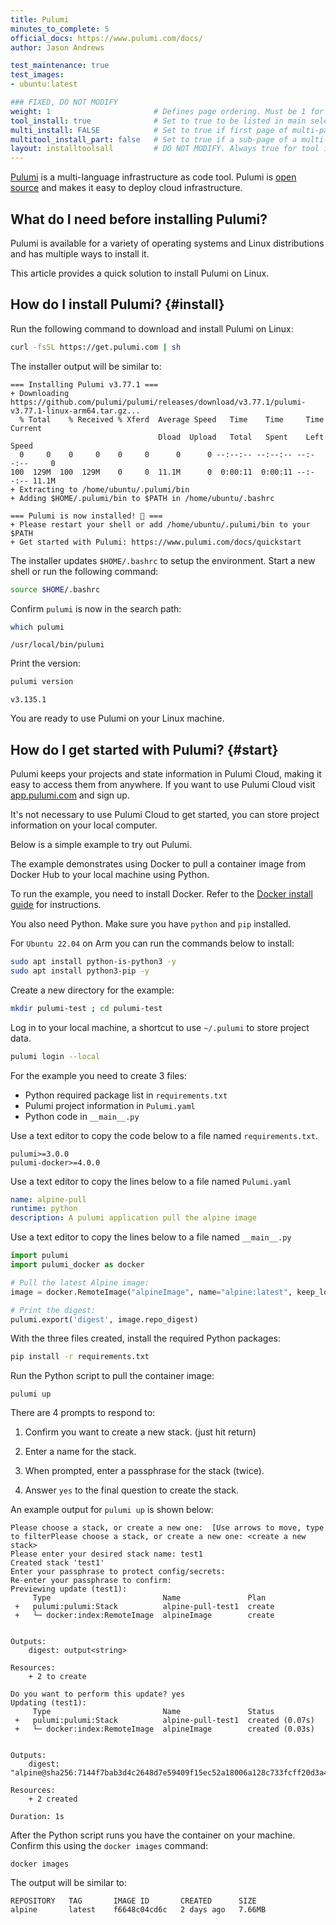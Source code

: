```yaml
---
title: Pulumi
minutes_to_complete: 5
official_docs: https://www.pulumi.com/docs/
author: Jason Andrews

test_maintenance: true
test_images:
- ubuntu:latest

### FIXED, DO NOT MODIFY
weight: 1                       # Defines page ordering. Must be 1 for first (or only) page.
tool_install: true              # Set to true to be listed in main selection page, else false
multi_install: FALSE            # Set to true if first page of multi-page article, else false
multitool_install_part: false   # Set to true if a sub-page of a multi-page article, else false
layout: installtoolsall         # DO NOT MODIFY. Always true for tool install articles
---
```


[Pulumi](https://www.pulumi.com/) is a multi-language infrastructure as code tool. Pulumi is [open source](https://github.com/pulumi/pulumi) and makes it easy to deploy cloud infrastructure.

## What do I need before installing Pulumi?

Pulumi is available for a variety of operating systems and Linux distributions and has multiple ways to install it.

This article provides a quick solution to install Pulumi on Linux.

## How do I install Pulumi? {#install}

Run the following command to download and install Pulumi on Linux:

```bash
curl -fsSL https://get.pulumi.com | sh
```

The installer output will be similar to:

```output
=== Installing Pulumi v3.77.1 ===
+ Downloading https://github.com/pulumi/pulumi/releases/download/v3.77.1/pulumi-v3.77.1-linux-arm64.tar.gz...
  % Total    % Received % Xferd  Average Speed   Time    Time     Time  Current
                                 Dload  Upload   Total   Spent    Left  Speed
  0     0    0     0    0     0      0      0 --:--:-- --:--:-- --:--:--     0
100  129M  100  129M    0     0  11.1M      0  0:00:11  0:00:11 --:--:-- 11.1M
+ Extracting to /home/ubuntu/.pulumi/bin
+ Adding $HOME/.pulumi/bin to $PATH in /home/ubuntu/.bashrc

=== Pulumi is now installed! 🍹 ===
+ Please restart your shell or add /home/ubuntu/.pulumi/bin to your $PATH
+ Get started with Pulumi: https://www.pulumi.com/docs/quickstart
```

The installer updates `$HOME/.bashrc` to setup the environment. Start a new shell or run the following command:

```bash
source $HOME/.bashrc
```

Confirm `pulumi` is now in the search path:

```bash
which pulumi
```

```output
/usr/local/bin/pulumi
```

Print the version:

```bash
pulumi version
```

```output
v3.135.1
```

You are ready to use Pulumi on your Linux machine.

## How do I get started with Pulumi? {#start}

Pulumi keeps your projects and state information in Pulumi Cloud, making it easy to access them from anywhere. If you want to use Pulumi Cloud visit [app.pulumi.com](https://app.pulumi.com/) and sign up.

It's not necessary to use Pulumi Cloud to get started, you can store project information on your local computer.

Below is a simple example to try out Pulumi.

The example demonstrates using Docker to pull a container image from Docker Hub to your local machine using Python.

To run the example, you need to install Docker. Refer to the [Docker install guide](/install-guides/docker/) for instructions.

You also need Python. Make sure you have `python` and `pip` installed.

For `Ubuntu 22.04` on Arm you can run the commands below to install:

```bash
sudo apt install python-is-python3 -y
sudo apt install python3-pip -y
```

Create a new directory for the example:

```bash
mkdir pulumi-test ; cd pulumi-test
```

Log in to your local machine, a shortcut to use `~/.pulumi` to store project data.

```bash
pulumi login --local
```

For the example you need to create 3 files:
- Python required package list in `requirements.txt`
- Pulumi project information in `Pulumi.yaml`
- Python code in `__main__.py`

Use a text editor to copy the code below to a file named `requirements.txt`.

```output { file_name="requirements.txt" }
pulumi>=3.0.0
pulumi-docker>=4.0.0
```

Use a text editor to copy the lines below to a file named `Pulumi.yaml`

```yaml { file_name="Pulumi.yaml" }
name: alpine-pull
runtime: python
description: A pulumi application pull the alpine image
```

Use a text editor to copy the lines below to a file named `__main__.py`

```python { file_name="__main.py__" }
import pulumi
import pulumi_docker as docker

# Pull the latest Alpine image:
image = docker.RemoteImage("alpineImage", name="alpine:latest", keep_locally=True)

# Print the digest:
pulumi.export('digest', image.repo_digest)
```

With the three files created, install the required Python packages:

```bash
pip install -r requirements.txt
```

Run the Python script to pull the container image:

```console
pulumi up
```

There are 4 prompts to respond to:

1. Confirm you want to create a new stack. (just hit return)

2. Enter a name for the stack.

3. When prompted, enter a passphrase for the stack (twice).

4. Answer `yes` to the final question to create the stack.

An example output for `pulumi up` is shown below:

```output
Please choose a stack, or create a new one:  [Use arrows to move, type to filterPlease choose a stack, or create a new one: <create a new stack>
Please enter your desired stack name: test1
Created stack 'test1'
Enter your passphrase to protect config/secrets:
Re-enter your passphrase to confirm:
Previewing update (test1):
     Type                         Name               Plan
 +   pulumi:pulumi:Stack          alpine-pull-test1  create
 +   └─ docker:index:RemoteImage  alpineImage        create


Outputs:
    digest: output<string>

Resources:
    + 2 to create

Do you want to perform this update? yes
Updating (test1):
     Type                         Name               Status
 +   pulumi:pulumi:Stack          alpine-pull-test1  created (0.07s)
 +   └─ docker:index:RemoteImage  alpineImage        created (0.03s)


Outputs:
    digest: "alpine@sha256:7144f7bab3d4c2648d7e59409f15ec52a18006a128c733fcff20d3a4a54ba44a"

Resources:
    + 2 created

Duration: 1s

```

After the Python script runs you have the container on your machine. Confirm this using the `docker images` command:

```console
docker images
```

The output will be similar to:

```output
REPOSITORY   TAG       IMAGE ID       CREATED      SIZE
alpine       latest    f6648c04cd6c   2 days ago   7.66MB
```


